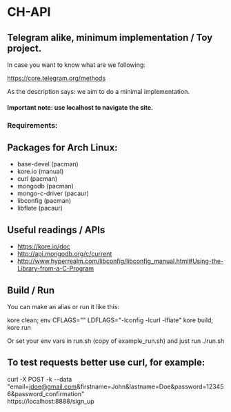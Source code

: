 # CH-API

## Telegram alike, minimum implementation / Toy project.

In case you want to know what are we following:

https://core.telegram.org/methods

As the description says: we aim to do a minimal implementation.

#### Important note: use localhost to navigate the site.

### Requirements:

## Packages for Arch Linux:
* base-devel (pacman)
* kore.io (manual)
* curl (pacman)
* mongodb (pacman)
* mongo-c-driver (pacaur)
* libconfig (pacman)
* libflate (pacaur)

## Useful readings / APIs

* https://kore.io/doc
* http://api.mongodb.org/c/current
* http://www.hyperrealm.com/libconfig/libconfig_manual.html#Using-the-Library-from-a-C-Program

## Build / Run
You can make an alias or run it like this:

kore clean; env CFLAGS="" LDFLAGS="-lconfig -lcurl -lflate" kore build; kore run

Or set your env vars in run.sh (copy of example_run.sh) and just run ./run.sh

## To test requests better use curl, for example:

curl -X POST -k --data \
  "email=jdoe@gmail.com&firstname=John&lastname=Doe&password=123456&password_confirmation" \
  https://localhost:8888/sign_up
